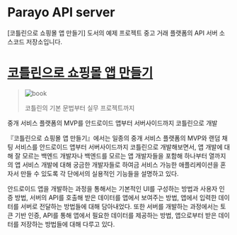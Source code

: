 # Parayo API server
[코틀린으로 쇼핑몰 앱 만들기] 도서의 예제 프로젝트 중고 거래 플랫폼의 API 서버 소스코드 저장소입니다.
# [코틀린으로 쇼핑몰 앱 만들기](http://www.yes24.com/Product/Goods/89913111?scode=029)
> ![book](http://image.yes24.com/goods/89913111/300x0)
>
> 코틀린의 기본 문법부터 실무 프로젝트까지
>

중개 서비스 플랫폼의 MVP를 안드로이드 앱부터 서버사이드까지 코틀린으로 개발

『코틀린으로 쇼핑몰 앱 만들기』에서는 일종의 중개 서비스 플랫폼의 MVP와 랜덤 채팅 서비스를 안드로이드 앱부터 서버사이드까지 코틀린으로 개발해보면서, 앱 개발에 대해 잘 모르는 백엔드 개발자나 백엔드를 모르는 앱 개발자들을 포함해 하나부터 열까지의 앱 서비스 개발에 대해 궁금한 개발자들로 하여금 서비스 가능한 애플리케이션을 혼자서 만들 수 있도록 각 단에서의 실용적인 기능들을 설명하고 있다.

안드로이드 앱을 개발하는 과정을 통해서는 기본적인 UI를 구성하는 방법과 사용자 인증 방법, 서버의 API를 호출해 받은 데이터를 앱에서 보여주는 방법, 앱에서 입력한 데이터를 서버로 전달하는 방법들에 대해 담아내었다. 또한 서버를 개발하는 과정에서는 토큰 기반 인증, API를 통해 앱에서 필요한 데이터를 제공하는 방법, 앱으로부터 받은 데이터를 저장하는 방법들에 대해 다루고 있다.
